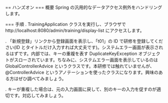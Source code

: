 == ハンズオン
=== 概要
Spring の汎用的なデータアクセス例外をハンドリングします。

=== 手順
. TrainingApplication クラスを実行し、ブラウザで http://localhost:8080/admin/training/display-list にアクセスします。

. 「新規登録」リンクから登録画面を表示し、「t01」の ID で研修を登録してください(ID とタイトルだけ入力すれば大丈夫です)。システムエラー画面が表示されるはずです。内部では、キーの重複を表す DuplicateKeyException オブジェクトがスローされています。ちなみに、システムエラー画面を表示しているのは GlobalControllerAdvice というクラスです。本研修では触れていませんが、@ControllerAdvice というアノテーションを使ったクラスになります。興味のある方はぜひ調べてみましょう。

. キーが重複した場合は、元の入力画面に戻して、別のキーの入力を促すのが適切です。対応してみましょう。
